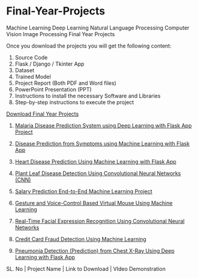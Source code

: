 # Final-Year-Projects
Machine Learning Deep Learning Natural Language Processing Computer Vision Image Processing Final Year Projects

Once you download the projects you will get the following content:

1. Source Code
2. Flask / Django / Tkinter App
3. Dataset
4. Trained Model
5. Project Report (Both PDF and Word files)
6. PowerPoint Presentation (PPT)
7. Instructions to install the necessary Software and Libraries
8. Step-by-step instructions to execute the project



[Download Final Year Projects](https://vtupulse.com/)

1. [Malaria Disease Prediction System using Deep Learning with Flask App Project](https://vtupulse.com/product/malaria-disease-prediction-system-using-deep-learning-with-flask-app-project/)

2. [Disease Prediction from Symptoms using Machine Learning with Flask App](https://vtupulse.com/product/disease-prediction-from-symptoms-using-machine-learning-with-flask-app-project/)

3. [Heart Disease Prediction Using Machine Learning with Flask App](https://vtupulse.com/product/heart-disease-prediction-with-flask-app-using-machine-learning-project/)

4. [Plant Leaf Disease Detection Using Convolutional Neural Networks (CNN)](https://vtupulse.com/product/plant-leaf-disease-detection-project-source-code/)

5. [Salary Prediction End-to-End Machine Learning Project](https://vtupulse.com/product/salary-prediction-end-to-end-machine-learning-project-source-code/)

6. [Gesture and Voice-Control Based Virtual Mouse Using Machine Learning](https://vtupulse.com/product/gesture-and-voice-control-based-virtual-mouse-project/)

7. [Real-Time Facial Expression Recognition Using Convolutional Neural Networks](https://vtupulse.com/product/facial-expression-recognition-using-cnn-final-year-project/)

8. [Credit Card Fraud Detection Using Machine Learning](https://vtupulse.com/product/credit-card-fraud-detection-using-machine-learning-project/)

9. [Pneumonia Detection (Prediction) from Chest X-Ray Using Deep Learning with Flask App](https://vtupulse.com/product/pneumonia-detection-from-chest-x-ray-with-flask-app-deep-learning-project/)


SL. No | Project Name | Link to Download | VIdeo Demonstration
